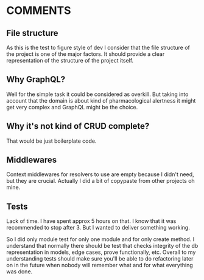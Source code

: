 # COMMENTS

## File structure

As this is the test to figure style of dev I consider that the file structure of the project is one of the major factors. It should provide a clear representation of the structure of the project itself.

## Why GraphQL?

Well for the simple task it could be considered as overkill. But taking into account that the domain is about kind of pharmacological alertness it might get very complex and GraphQL might be the choice.

## Why it's not kind of CRUD complete?

That would be just boilerplate code.

## Middlewares

Context middlewares for resolvers to use are empty because I didn't need, but they are crucial. Actually I did a bit of copypaste from other projects oh mine.

## Tests

Lack of time. I have spent approx 5 hours on that. I know that it was recommended to stop after 3. But I wanted to deliver something working.

So I did only module test for only one module and for only create method. I understand that normally there should be test that checks integrity of the db representation in models, edge cases, prove functionally, etc. Overall to my understanding tests should make sure you'll be able to do refactoring later on in the future when nobody will remember what and for what everything was done.
